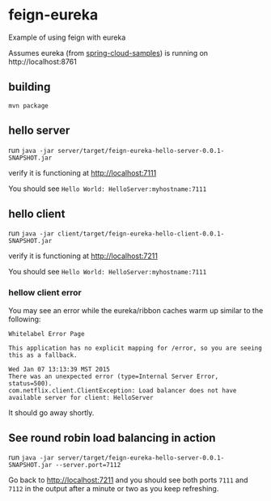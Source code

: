 # feign-eureka
Example of using feign with eureka

Assumes eureka (from [spring-cloud-samples](https://github.com/spring-cloud-samples/eureka)) is running on http://localhost:8761

## building

`mvn package`

## hello server

run `java -jar server/target/feign-eureka-hello-server-0.0.1-SNAPSHOT.jar`

verify it is functioning at [http://localhost:7111](http://localhost:7111)

You should see `Hello World: HelloServer:myhostname:7111`

## hello client

run `java -jar client/target/feign-eureka-hello-client-0.0.1-SNAPSHOT.jar`

verify it is functioning at [http://localhost:7211](http://localhost:7211)

You should see `Hello World: HelloServer:myhostname:7111`

### hellow client error

You may see an error while the eureka/ribbon caches warm up similar to the following:

    Whitelabel Error Page

    This application has no explicit mapping for /error, so you are seeing this as a fallback.

    Wed Jan 07 13:13:39 MST 2015
    There was an unexpected error (type=Internal Server Error, status=500).
    com.netflix.client.ClientException: Load balancer does not have available server for client: HelloServer

It should go away shortly.

## See round robin load balancing in action

run `java -jar server/target/feign-eureka-hello-server-0.0.1-SNAPSHOT.jar --server.port=7112`

Go back to [http://localhost:7211](http://localhost:7211) and you should see both ports `7111` and `7112` in the output after a minute or two as you keep refreshing.
